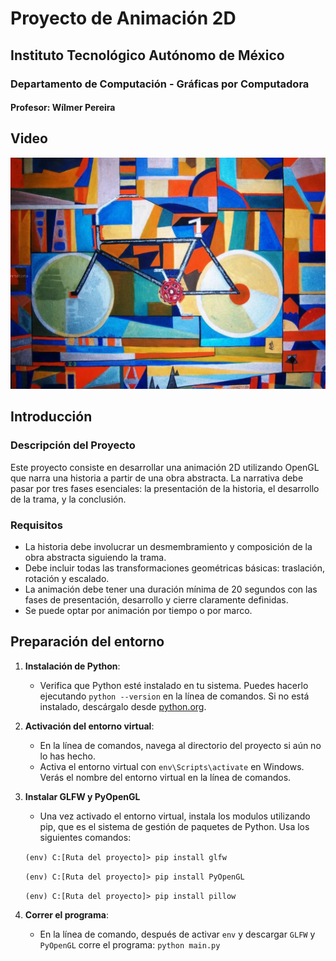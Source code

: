 # Proyecto de Animación 2D

## Instituto Tecnológico Autónomo de México
### Departamento de Computación - Gráficas por Computadora
#### Profesor: Wílmer Pereira

## Video

[![Video Bici](bici.png)](https://drive.google.com/file/d/156_p5FS6Qp_RKQBWha2guKRGrjNSNzMx/view)


## Introducción

### Descripción del Proyecto
Este proyecto consiste en desarrollar una animación 2D utilizando OpenGL que narra una historia a partir de una obra abstracta. La narrativa debe pasar por tres fases esenciales: la presentación de la historia, el desarrollo de la trama, y la conclusión.

### Requisitos
- La historia debe involucrar un desmembramiento y composición de la obra abstracta siguiendo la trama.
- Debe incluir todas las transformaciones geométricas básicas: traslación, rotación y escalado.
- La animación debe tener una duración mínima de 20 segundos con las fases de presentación, desarrollo y cierre claramente definidas.
- Se puede optar por animación por tiempo o por marco.

## Preparación del entorno

1. **Instalación de Python**:
   - Verifica que Python esté instalado en tu sistema. Puedes hacerlo ejecutando `python --version` en la línea de comandos. Si no está instalado, descárgalo desde [python.org](https://www.python.org/downloads/).

2. **Activación del entorno virtual**:
   - En la línea de comandos, navega al directorio del proyecto si aún no lo has hecho.
   - Activa el entorno virtual con `env\Scripts\activate` en Windows. Verás el nombre del entorno virtual en la línea de comandos.

3. **Instalar GLFW y PyOpenGL**
   - Una vez activado el entorno virtual, instala los modulos utilizando pip, que es el sistema de gestión de paquetes de Python. Usa los siguientes comandos:

   `(env) C:[Ruta del proyecto]> pip install glfw`

   `(env) C:[Ruta del proyecto]> pip install PyOpenGL`

   `(env) C:[Ruta del proyecto]> pip install pillow`

4. **Correr el programa**:
   - En la línea de comando, después de activar `env` y descargar `GLFW` y `PyOpenGL` corre el programa: `python main.py`


